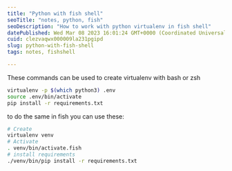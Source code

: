 ```yaml
---
title: "Python with fish shell"
seoTitle: "notes, python, fish"
seoDescription: "How to work with python virtualenv in fish shell"
datePublished: Wed Mar 08 2023 16:01:24 GMT+0000 (Coordinated Universal Time)
cuid: clezvaqwx000009la231pgipd
slug: python-with-fish-shell
tags: notes, fishshell

---
```


These commands can be used to create virtualenv with bash or zsh

```bash
virtualenv -p $(which python3) .env
source .env/bin/activate
pip install -r requirements.txt
```

to do the same in fish you can use these:

```bash
# Create
virtualenv venv
# Activate
. venv/bin/activate.fish
# install requirements
./venv/bin/pip install -r requirements.txt
```